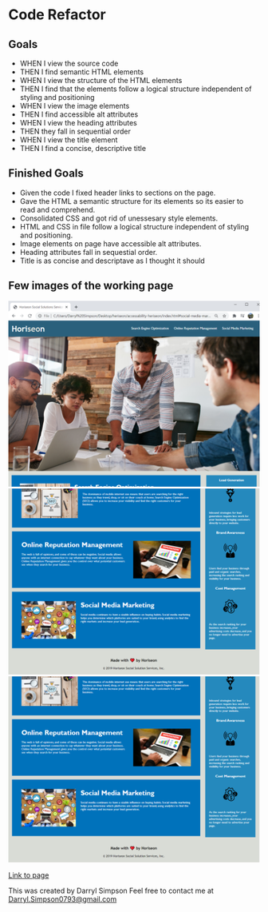# Code Refactor

## Goals

* WHEN I view the source code
* THEN I find semantic HTML elements
* WHEN I view the structure of the HTML elements
* THEN I find that the elements follow a logical structure independent of styling and positioning
* WHEN I view the image elements
* THEN I find accessible alt attributes
* WHEN I view the heading attributes
* THEN they fall in sequential order
* WHEN I view the title element
* THEN I find a concise, descriptive title

## Finished Goals
* Given the code I fixed header links to sections on the page.
* Gave the HTML a semantic structure for its elements so its easier to read and comprehend.
* Consolidated CSS and got rid of unessesary style elements.
* HTML and CSS in file follow a logical structure independent of styling and positioning.
* Image elements on page have accessible alt attributes.
* Heading attributes fall in sequestial order.
* Title is as concise and descriptave as I thought it should

## Few images of the working page

![ScreenShot1of3](./assets/images/horiseon01.png)
![ScreenShot2of3](./assets/images/horiseon03.png)
![ScreenShot3of3](./assets/images/horiseon03.png)

[Link to page](https://darrylsimpson.github.io/accessability-heriseon/)



This was created by Darryl Simpson
Feel free to contact me at [Darryl.Simpson0793@gmail.com](mailto:Darryl.Simpson0793@gmail.com)